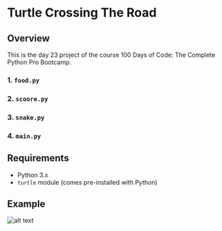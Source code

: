 # Turtle Crossing The Road

## Overview
This is the day 23 project of the course 100 Days of Code: The Complete Python Pro Bootcamp. 
### 1. `food.py`

### 2. `scoore.py`


### 3. `snake.py`

### 4. `main.py`


## Requirements

- Python 3.x
- `turtle` module (comes pre-installed with Python)

## **Example**

![alt text](https://github.com/Bosaif39/example-pics/blob/main/D_20_21.png?raw=true)

